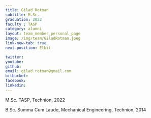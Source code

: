 ```yaml
---
title: Gilad Rotman
subtitle: M.Sc. 
graduation: 2022
faculty : TASP
category: alumni
layout: team_member_personal_page
image: /img/team/GiladRotman.jpeg
link-new-tab: true
next-position: Elbit

twitter: 
youtube: 
github: 
email: gilad.rotman@gmail.com
bitbucket: 
facebook: 
linkedin:
---
```


M.Sc. TASP, Technion, 2022

B.Sc. Summa Cum Laude, Mechanical Engineering, Technion, 2014


<!-- {% bibliography --query @*[year=2023] --group_by none %}
{% bibliography -q @*[c ~= {{ V. Indelman }}] %}
{% bibliography --sort authors %} -->
